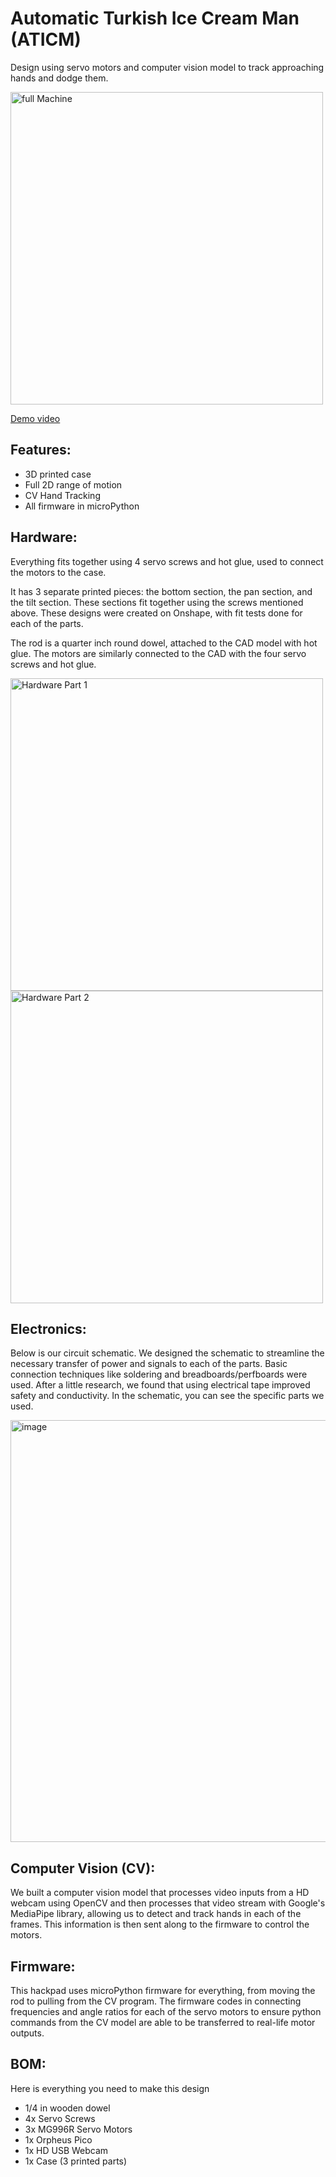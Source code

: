 # Automatic Turkish Ice Cream Man (ATICM)

Design using servo motors and computer vision model to track approaching hands and dodge them.

<img src=assets/full.png alt="full Machine" width="500"/>

[Demo video](https://www.youtube.com/shorts/_B0X4ihoTbQ)


## Features:
- 3D printed case
- Full 2D range of motion
- CV Hand Tracking
- All firmware in microPython

## Hardware:
Everything fits together using 4 servo screws and hot glue, used to connect the motors to the case.

It has 3 separate printed pieces: the bottom section, the pan section, and the tilt section. These sections fit together using the screws mentioned above. These designs were created on Onshape, with fit tests done for each of the parts.

The rod is a quarter inch round dowel, attached to the CAD model with hot glue. The motors are similarly connected to the CAD with the four servo screws and hot glue.

<img src=assets/hardware1.png alt="Hardware Part 1" width="500"/>
<img src=assets/hardware2.png alt="Hardware Part 2" width="500"/>

## Electronics:
Below is our circuit schematic. We designed the schematic to streamline the necessary transfer of power and signals to each of the parts. Basic connection techniques like soldering and breadboards/perfboards were used. After a little research, we found that using electrical tape improved safety and conductivity. In the schematic, you can see the specific parts we used.

<img width="1081" height="675" alt="image" src="https://github.com/user-attachments/assets/f39321a2-ca8c-4753-b003-9c3b7a20153b" />

## Computer Vision (CV):
We built a computer vision model that processes video inputs from a HD webcam using OpenCV and then processes that video stream with Google's MediaPipe library, allowing us to detect and track hands in each of the frames. This information is then sent along to the firmware to control the motors.

## Firmware:
This hackpad uses microPython firmware for everything, from moving the rod to pulling from the CV program. The firmware codes in connecting frequencies and angle ratios for each of the servo motors to ensure python commands from the CV model are able to be transferred to real-life motor outputs.

## BOM:

Here is everything you need to make this design

- 1/4 in wooden dowel
- 4x Servo Screws
- 3x MG996R Servo Motors
- 1x Orpheus Pico
- 1x HD USB Webcam
- 1x Case (3 printed parts)
